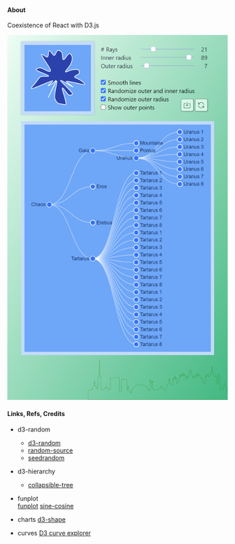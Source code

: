 #### About

Coexistence of React with D3.js

<img src="src/assets/previews/2021-07-14_18-55-53.png" widht="300px">

#### Links, Refs, Credits

* d3-random
    * [d3-random](https://github.com/d3/d3-random)
    * [random-source](https://observablehq.com/@d3/random-source)
    * [seedrandom](https://github.com/davidbau/seedrandom)

* d3-hierarchy
    * [collapsible-tree](https://observablehq.com/@d3/collapsible-tree)

* funplot    
    [funplot](https://observablehq.com/@mbostock/funplot)
    [sine-cosine](https://observablehq.com/@mbostock/sine-cosine)

* charts
    [d3-shape](https://observablehq.com/@d3/learn-d3-shapes?collection=@d3/learn-d3#:~:text=Computing%20arc%20angles)

* curves
    [D3 curve explorer](https://bl.ocks.org/d3indepth/raw/b6d4845973089bc1012dec1674d3aff8/)
    